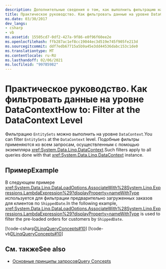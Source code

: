 ```yaml
---
description: Дополнительные сведения о том, как выполнить фильтрацию на уровне DataContext.
title: Практическое руководство. Как фильтровать данные на уровне DataContext
ms.date: 03/30/2017
dev_langs:
- csharp
- vb
ms.assetid: 15505cd7-0df2-427a-9f86-e0f96f60ee2e
ms.openlocfilehash: ffb287ac1ef8cc19044ec3d519e745f905fe213d
ms.sourcegitcommit: ddf7edb67715a5b9a45e3dd44536dabc153c1de0
ms.translationtype: MT
ms.contentlocale: ru-RU
ms.lasthandoff: 02/06/2021
ms.locfileid: "99785982"
---
```

# <a name="how-to-filter-at-the-datacontext-level"></a><span data-ttu-id="2df0c-103">Практическое руководство. Как фильтровать данные на уровне DataContext</span><span class="sxs-lookup"><span data-stu-id="2df0c-103">How to: Filter at the DataContext Level</span></span>

<span data-ttu-id="2df0c-104">Фильтрацию `EntitySets` можно выполнить на уровне `DataContext`.</span><span class="sxs-lookup"><span data-stu-id="2df0c-104">You can filter `EntitySets` at the `DataContext` level.</span></span> <span data-ttu-id="2df0c-105">Подобные фильтры применяются ко всем запросам, осуществленным с помощью экземпляра <xref:System.Data.Linq.DataContext>.</span><span class="sxs-lookup"><span data-stu-id="2df0c-105">Such filters apply to all queries done with that <xref:System.Data.Linq.DataContext> instance.</span></span>  
  
## <a name="example"></a><span data-ttu-id="2df0c-106">Пример</span><span class="sxs-lookup"><span data-stu-id="2df0c-106">Example</span></span>  

 <span data-ttu-id="2df0c-107">В следующем примере <xref:System.Data.Linq.DataLoadOptions.AssociateWith%28System.Linq.Expressions.LambdaExpression%29?displayProperty=nameWithType> используется для фильтрации предварительно загруженных заказов для клиентов по `ShippedDate`.</span><span class="sxs-lookup"><span data-stu-id="2df0c-107">In the following example, <xref:System.Data.Linq.DataLoadOptions.AssociateWith%28System.Linq.Expressions.LambdaExpression%29?displayProperty=nameWithType> is used to filter the pre-loaded orders for customers by `ShippedDate`.</span></span>  
  
 [!code-csharp[DLinqQueryConcepts#10](../../../../../../samples/snippets/csharp/VS_Snippets_Data/DLinqQueryConcepts/cs/Program.cs#10)]
 [!code-vb[DLinqQueryConcepts#10](../../../../../../samples/snippets/visualbasic/VS_Snippets_Data/DLinqQueryConcepts/vb/Module1.vb#10)]  
  
## <a name="see-also"></a><span data-ttu-id="2df0c-108">См. также</span><span class="sxs-lookup"><span data-stu-id="2df0c-108">See also</span></span>

- [<span data-ttu-id="2df0c-109">Основные принципы запросов</span><span class="sxs-lookup"><span data-stu-id="2df0c-109">Query Concepts</span></span>](query-concepts.md)
